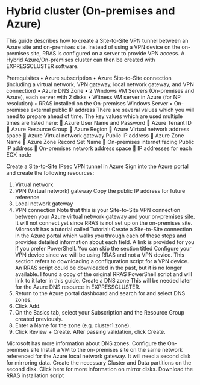 # Hybrid cluster (On-premises and Azure)
This guide describes how to create a Site-to-Site VPN tunnel between an Azure site and on-premises site. Instead of using a VPN device on the on-premises site, RRAS is configured on a server to provide VPN access. A Hybrid Azure/On-premises cluster can then be created with EXPRESSCLUSTER software.    

Prerequisites
•	Azure subscription
•	Azure Site-to-Site connection (including a virtual network, VPN gateway, local network gateway, and VPN connection)
•	Azure DNS Zone
•	2 Windows VM Servers (On-premises and Azure), each server with 2 disks
•	Witness VM server in Azure (for NP resolution)
•	RRAS installed on the On-premises Windows Server
•	On-premises external public IP address
There are several values which you will need to prepare ahead of time. The key values which are used multiple times are listed here:
	Azure User Name and Password
	Azure Tenant ID
	Azure Resource Group
	Azure Region
	Azure Virtual network address space
	Azure Virtual network gateway Public IP address
	Azure Zone Name
	Azure Zone Record Set Name
	On-premises internet facing Public IP address
	On-premises network address space
	IP addresses for each ECX node

Create a Site-to-Site IPsec VPN tunnel in Azure
Sign into the Azure portal and create the following resources:
1.	Virtual network
2.	VPN (Virtual network) gateway
Copy the public IP address for future reference
3.	Local network gateway
4.	VPN connection 
Note that this is your Site-to-Site VPN connection between your Azure virtual network gateway and your on-premises site. It will not connect yet since RRAS is not set up on the on-premises site.
Microsoft has a tutorial called Tutorial: Create a Site-to-Site connection in the Azure portal which walks you through each of these steps and provides detailed information about each field. A link is provided for you if you prefer PowerShell. You can skip the section titled Configure your VPN device since we will be using RRAS and not a VPN device. This section refers to downloading a configuration script for a VPN device. An RRAS script could be downloaded in the past, but it is no longer available. I found a copy of the original RRAS PowerShell script and will link to it later in this guide.
Create a DNS zone
This will be needed later for the Azure DNS resource in EXPRESSCLUSTER.
1.	Return to the Azure portal dashboard and search for and select DNS zones.
2.	Click Add.
3.	On the Basics tab, select your Subscription and the Resource Group created previously.
4.	Enter a Name for the zone (e.g. cluster1.zone).
5.	Click Review + Create. After passing validation, click Create.

Microsoft has more information about DNS zones. 
Configure the On-premises site
Install a VM to the on-premises site on the same network referenced for the Azure local network gateway. It will need a second disk for mirroring data. Create the necessary Cluster and Data partitions on the second disk. Click here for more information on mirror disks.
Download the RRAS installation script <script name and link> and copy it to your on-premises server.
Change the following variable in the script to the values in your environment:

$SP_AzureGatewayIpAddress (Azure Virtual network gateway Public IP address)
$SP_Subnet (Azure Virtual network address space)
$SP_PresharedKey (Site to Site VPN connection Shared Key)

Run the script to install and configure RRAS.
Notes:
The original script can be downloaded from https://github.com/Azure/Azure-vpn-config-samples/blob/master/Microsoft/microsoft-rras-windows-server-2012-r2.ps1.xslt.
I used this article Site to Site VPN with RRAS to convert the script from XSLT to PowerShell, and make the variables more easy to modify. The script worked on a Windows 2019 Server. This page is in Japanese.
The VPN should now make a connection between the Azure site and on-premises site. Verify the connectivity status from Azure by accessing the Local network gateway resource and view Connections. The Routing and Remote Access console will show connection status from Network Interfaces on the on-premises server. You may need to create traffic (like pinging an Azure IP address) to activate the demand-dial interface. You can try pinging the Azure public IP address or use the PowerShell command:
Test-Netconnection <IP address>  -InformationLevel Detailed
The script should run the following PowerShell command to connect to Azure:
Connect-VpnS2SInterface -Name <Azure Public IP address>
The connection can also be verified with Get-VpnS2SInterface.
Create VM on Azure
If you have not done so, install a VM in Azure on a subnet of the virtual network create beforehand. It will also need a second disk for mirroring data. Create the necessary Cluster and Data partitions on the second disk, identical to the one created on the on-premises server.
Be sure that the Azure VM and the on-premises VM’s can ping each other before continuing.
Preparation for Azure DNS resource
1.	Install the Azure CLI on each node
2.	Create a server principal using the Azure CLI
Note that the output for this step is a certificate which can be used by the Azure DNS resource to access the Azure zone to manage a DNS record.

See the Instructions for performing these steps - scroll down to step 8 and proceed from there.

Additional notes:
- You need to make note of the certificate’s output since the certificate is encrypted. Write down the “name” (URI) and tenant ID.
- You only need to create a certificate on one node and then copy the certificate to the other node. Place the certificate in the same location on each node.
- Also make note of the path Azure CLI was installed to.
- See Notes on Azure DNS Resources for more information about this resource.
Install EXPRESSCLUSTER
Install EXPRESSCLUSTER on the Azure VM using the instructions from section 4.2.1 in the Installation and Configuration Guide. If more information on registering a license is needed, click here. Repeat on the on-premises node.
Create a cluster
Create the cluster, including the Azure DNS resource by following the instructions in section 4.3.of the Azure configuration guide. Perform the installation steps on either node up to the Custom monitor resource section since we will not be adding monitor resources. When at the Azure DNS resource configuration page, see the note below about the IP addresses. Skip down to page 67, step 5 to complete the configuration. Follow the instructions in section 4.4 to verify whether the environment is working. See the note about testing by deleting the A record.

Additional notes:
- On the Azure DNS resource details page, enter the primary server IP address in the IP Address field of the common tab and then enter the IP addresses of each server node in the respective tabs at the top.
- Deleting the A record in the DNS zone will not cause a failover since the record will be recreated before that can happen.
Witness Server configuration
On Witness Server
In order to provide NP resolution, a witness server VM needs to be prepared on Azure with a witness server service. It is best if it is not in the same network or region as the VPN gateway. It also needs a public IP address which can be accessed by each node of the EXPRESCLUSTER cluster, from the Azure site and on-premises site. In order to set up the witness service, you will need to download Node.js (which is required by the witness server service) and locate the witness service module, clpwitnessd-<version>.tgz, which is in a subfolder of the EXPRESSCLUSTER installation. A Node.js installation package can be downloaded from the Nodejs.org page. The witness service module can be found in the EXPRESSCLUSTER installation subfolder Common\4.2\common\tools\witnessd. Copy both files to the witness server and follow the installation guide.

Note:
The winser command to register and start the Witness server service in step 4 should be winser -i -a.
Since the witness heartbeat resource uses the ECX HTTP network partition resolution resource as well, an inbound port rule to allow port 80 needs to be created on the witness server’s NIC and through the VM’s local firewall.
Witness heartbeat resource configuration in EXPRESSCLUSTER
An explanation of the witness heartbeat resource can be found here. 
1.	Open the Cluster WebUI.
2.	Change to Config mode.
3.	Click on the Cluster properties gear icon.
4.	Select the Interconnect tab.
5.	Click Add to add another heartbeat resource.
6.	Change the Type of the new entry to Witness. MDC should be set to Do Not Use and each server set to Use.
7.	Click on the Properties button and enter the Witness server’s Public IP address for the Target Host. The Service Port can be left at 80. Click OK.
(If you click on the NP Resolution tab, there should be a new HTTP Type entry.)
8.	Click Apply the Configuration File.
Client
DNS setting
If you have a client VM on the Azure network, it can be configured to connect to whichever server is active in the cluster. It will need access to the DNS record in the DNS zone. If you go to the DNS zones page in Azure and click on the zone created previously, you will notice four entries for Name server (1 – 4). Copy the name for Name server 1 e.g. ns1-06.azure-dns.com. Now do the following:

1.	Log into the Azure VM node,  open a command prompt and type nslookup <DNS server name> e.g. nslookup ns1-06.azure-dns.com.
2.	Copy the IP address from the output.
3.	In the Azure portal locate the client VM’s page and click on the Networking folder.
4.	Then click on the network interface.
5.	Click on DNS servers and change from Inherit from virtual network to Custom.
6.	Enter the IP address from the DNS zone’s DNS server and Save it.

You should now be able to access the DNS record created by EXPRESSCLUSTER from the client. The full record name from the example in the user’s guide would be test-record1.cluster1.zone. If you pinged that entry from the client machine, you should get the IP address of the active EXPRESSCLUSTER node.

TTL setting
The default TTL value of the Azure DNS record is 3600 seconds. You need to change it to a much lower value in order for DNS updates to occur quickly after a failover from one cluster node to the other. You can manually change the TTL of the record, but when the record is modified due to a failover, for some reason it is reset to 3600 seconds. A workaround has been created so that your desired TTL will be permanent. Follow the instructions from the Azure GitHUB page titled Workaround for AzureCLI issue.to be performed on the Azure DNS resource in EXPRESSCLUSTER.

